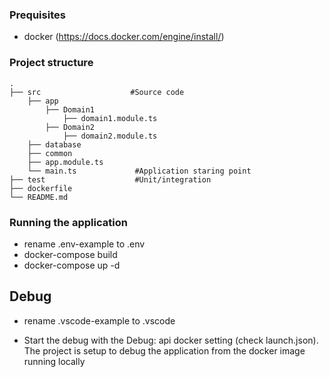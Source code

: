### Prequisites
- docker (https://docs.docker.com/engine/install/)

### Project structure
    .
    ├── src                    #Source code
        ├── app
            ├── Domain1
                ├── domain1.module.ts
            ├── Domain2
                ├── domain2.module.ts
        ├── database
        ├── common
        ├── app.module.ts
        └── main.ts             #Application staring point
    ├── test                    #Unit/integration
    ├── dockerfile
    └── README.md

### Running the application
- rename .env-example to .env
- docker-compose build
- docker-compose up -d

## Debug
- rename .vscode-example to .vscode

- Start the debug with the Debug: api docker setting (check launch.json). The project is setup to debug the application from the docker image running locally
